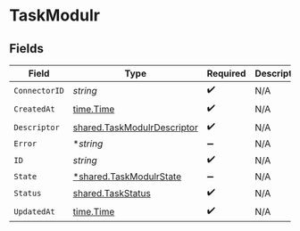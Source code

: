 # TaskModulr


## Fields

| Field                                                                             | Type                                                                              | Required                                                                          | Description                                                                       |
| --------------------------------------------------------------------------------- | --------------------------------------------------------------------------------- | --------------------------------------------------------------------------------- | --------------------------------------------------------------------------------- |
| `ConnectorID`                                                                     | *string*                                                                          | :heavy_check_mark:                                                                | N/A                                                                               |
| `CreatedAt`                                                                       | [time.Time](https://pkg.go.dev/time#Time)                                         | :heavy_check_mark:                                                                | N/A                                                                               |
| `Descriptor`                                                                      | [shared.TaskModulrDescriptor](../../../pkg/models/shared/taskmodulrdescriptor.md) | :heavy_check_mark:                                                                | N/A                                                                               |
| `Error`                                                                           | **string*                                                                         | :heavy_minus_sign:                                                                | N/A                                                                               |
| `ID`                                                                              | *string*                                                                          | :heavy_check_mark:                                                                | N/A                                                                               |
| `State`                                                                           | [*shared.TaskModulrState](../../../pkg/models/shared/taskmodulrstate.md)          | :heavy_minus_sign:                                                                | N/A                                                                               |
| `Status`                                                                          | [shared.TaskStatus](../../../pkg/models/shared/taskstatus.md)                     | :heavy_check_mark:                                                                | N/A                                                                               |
| `UpdatedAt`                                                                       | [time.Time](https://pkg.go.dev/time#Time)                                         | :heavy_check_mark:                                                                | N/A                                                                               |
